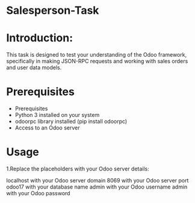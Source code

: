 # Salesperson-Task
# Introduction:
This task is designed to test your understanding of the Odoo framework, specifically in making JSON-RPC requests and working with sales orders and user data models.
# Prerequisites
- Prerequisites
- Python 3 installed on your system
- odoorpc library installed (pip install odoorpc)
- Access to an Odoo server
# Usage
1.Replace the placeholders with your Odoo server details:

localhost with your Odoo server domain
8069 with your Odoo server port
odoo17 with your database name
admin with your Odoo username
admin with your Odoo password

